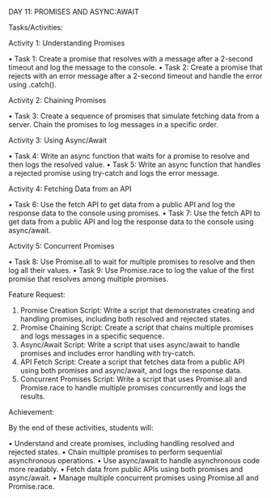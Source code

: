 DAY 11: PROMISES AND ASYNC:AWAIT

Tasks/Activities:

Activity 1: Understanding Promises

• Task 1: Create a promise that resolves with a message after a 2-second timeout and log the message to the console.
• Task 2: Create a promise that rejects with an error message after a 2-second timeout and handle the error using .catch().

Activity 2: Chaining Promises

• Task 3: Create a sequence of promises that simulate fetching data from a server. Chain the promises to log messages in a specific order. 

Activity 3: Using Async/Await

• Task 4: Write an async function that waits for a promise to resolve and then logs the resolved value.
• Task 5: Write an async function that handles a rejected promise using try-catch and logs the error message.

Activity 4: Fetching Data from an API

• Task 6: Use the fetch API to get data from a public API and log the response data to the console using promises.
• Task 7: Use the fetch API to get data from a public API and log the response data to the console using async/await.

Activity 5: Concurrent Promises

• Task 8: Use Promise.all to wait for multiple promises to resolve and then log all their values.
• Task 9: Use Promise.race to log the value of the first promise that resolves among multiple promises.

Feature Request:

1. Promise Creation Script: Write a script that demonstrates creating and handling promises, including both resolved and rejected states.
2. Promise Chaining Script: Create a script that chains multiple promises and logs messages in a specific sequence.
3. Async/Await Script: Write a script that uses async/await to handle promises and includes error handling with try-catch.
4. API Fetch Script: Create a script that fetches data from a public API using both promises and async/await, and logs the response data.
5. Concurrent Promises Script: Write a script that uses Promise.all and Promise.race to handle multiple promises concurrently and logs the results.

Achievement:

By the end of these activities, students will:

• Understand and create promises, including handling resolved and rejected states.
• Chain multiple promises to perform sequential asynchronous operations.
• Use async/await to handle asynchronous code more readably.
• Fetch data from public APIs using both promises and async/await.
• Manage multiple concurrent promises using Promise.all and Promise.race.